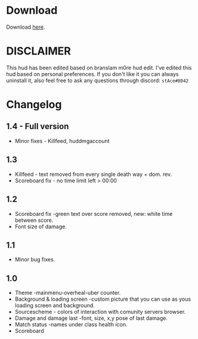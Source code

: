 # Download
Download [here](https://github.com/stAcexd/stAce-hud/archive/refs/heads/main.zip).

# DISCLAIMER
This hud has been edited based on branslam m0re hud edit. 
I've edited this hud based on personal preferences.
If you don't like it you can always uninstall it, also feel free to ask any questions through discord: `stAce#8042`
 
# Changelog
## 1.4 - Full version
* Minor fixes - Killfeed, huddmgaccount

## 1.3
* Killfeed - text removed from every single death way + dom. rev.
* Scoreboard fix - no time limit left > 00:00

## 1.2
* Scoreboard fix -green text over score removed, new: white time between score.
* Font size of damage.

## 1.1
* Minor bug fixes.

## 1.0
* Theme -mainmenu-overheal-uber counter.
* Background & loading screen -custom picture that you can use as yous loading screen and background.
* Sourcescheme - colors of interaction with comunity servers browser.
* Damage and damage last -font, size, x,y pose of last damage.
* Match status -names under class health icon.
* Scoreboard 